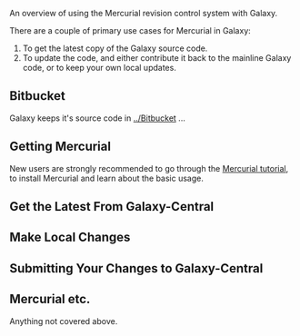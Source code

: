 <slot name="develop/linkbox" />

An overview of using the Mercurial revision control system with Galaxy.

There are a couple of primary use cases for Mercurial in Galaxy:

1. To get the latest copy of the Galaxy source code.
1. To update the code, and either contribute it back to the mainline Galaxy code, or to keep your own local updates.

## Bitbucket
Galaxy keeps it's source code in [../Bitbucket](/src/develop/bitbucket/index.md) ...

## Getting Mercurial
New users are strongly recommended to go through the [Mercurial tutorial](http://mercurial.selenic.com/wiki/Tutorial), to install Mercurial and learn about the basic usage.

## Get the Latest From Galaxy-Central
## Make Local Changes
## Submitting Your Changes to Galaxy-Central
## Mercurial etc.
Anything not covered above.
